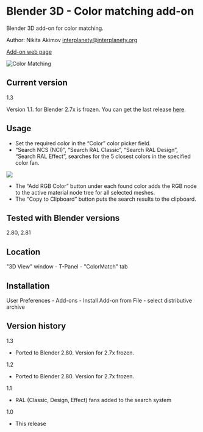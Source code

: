 # Blender 3D - Color matching add-on
Blender 3D add-on for color matching.

Author: Nikita Akimov interplanety@interplanety.org

<a href="https://b3d.interplanety.org/en/blender-add-on-color-matching/">Add-on web page</a>

<img src="https://b3d.interplanety.org/wp-content/upload_content/2018/04/00-400x200.png" title="Color Matching">

Current version
-
1.3

Version 1.1. for Blender 2.7x is frozen. You can get the last release <a href = "https://github.com/Korchy/blender-color-matching/releases/tag/v.1.1">here</a>.

Usage
-
- Set the required color in the “Color” color picker field.
- “Search NCS (NCl)”, “Search RAL Classic”, “Search RAL Design”, “Search RAL Effect”, searches for the 5 closest colors in the specified color fan.

<img src="https://b3d.interplanety.org/wp-content/upload_content/2018/04/01-400x212.png">

- The “Add RGB Color” button under each found color adds the RGB node to the active material node tree for all selected meshes.
- The “Copy to Clipboard” button puts the search results to the clipboard.

Tested with Blender versions
-
2.80, 2.81

Location
-
"3D View" window - T-Panel - "ColorMatch" tab

Installation
-
User Preferences - Add-ons - Install Add-on from File - select distributive archive

Version history
-
1.3
- Ported to Blender 2.80. Version for 2.7x frozen.

1.2
- Ported to Blender 2.80. Version for 2.7x frozen.

1.1
- RAL (Classic, Design, Effect) fans added to the search system

1.0
- This release
